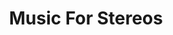 ---
ee_id: '4196'
site: '1'
type: '2'
long_id: 2010-025 Music For Stereos
url: 2010-025-music-for-stereos
title: Music For Stereos
year: '2010'
medium: Performance for home electronics and found Audio CDs
commission:
dims:
pitch:
ps:
live_url:
related: "[4240] [2013-197-since-u-been-gone-music-for-stereos] 2013-197 Since U Been
  Gone / Music For Stereos"
youtube:
imgs: MusicForStereos-2010-025-performance-chicago-9-database-TR.jpg,MusicForStereos-2010-025-performance-chicago-12-database-TR.jpg,music-for-stereos-2010-025-performance-berlin-1-database-VJ.jpg,MusicForStereos-2010-025-performance-chicago-5-database-TR.jpg,MusicForStereos-2010-025-performance-chicago-13-database-TR.jpg
subheading:
display_year: '2010'
download:
add_credit:
add_credits:
related_code:
layout: things-i-made
---